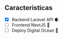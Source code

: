 <!-- ROADMAP -->
## Caracteristicas

- [x] Backend Laravel API 🌒
- [ ] Frontend NextJS  📱
- [ ] Deploy Digital Ocean 🧔